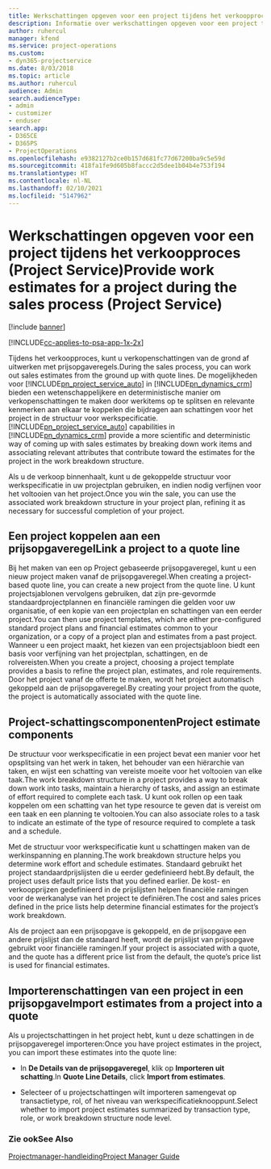 ```yaml
---
title: Werkschattingen opgeven voor een project tijdens het verkoopproces
description: Informatie over werkschattingen opgeven voor een project tijdens het verkoopproces in Project Service
author: ruhercul
manager: kfend
ms.service: project-operations
ms.custom:
- dyn365-projectservice
ms.date: 8/03/2018
ms.topic: article
ms.author: ruhercul
audience: Admin
search.audienceType:
- admin
- customizer
- enduser
search.app:
- D365CE
- D365PS
- ProjectOperations
ms.openlocfilehash: e9382127b2ce0b157d681fc77d67200ba9c5e59d
ms.sourcegitcommit: 418fa1fe9d605b8faccc2d5dee1b04b4e753f194
ms.translationtype: HT
ms.contentlocale: nl-NL
ms.lasthandoff: 02/10/2021
ms.locfileid: "5147962"
---
```

# <a name="provide-work-estimates-for-a-project-during-the-sales-process-project-service"></a><span data-ttu-id="ddc77-103">Werkschattingen opgeven voor een project tijdens het verkoopproces (Project Service)</span><span class="sxs-lookup"><span data-stu-id="ddc77-103">Provide work estimates for a project during the sales process (Project Service)</span></span>

[!include [banner](../includes/psa-now-project-operations.md)]

[!INCLUDE[cc-applies-to-psa-app-1x-2x](../includes/cc-applies-to-psa-app-1x-2x.md)]

<span data-ttu-id="ddc77-104">Tijdens het verkoopproces, kunt u verkopenschattingen van de grond af uitwerken met prijsopgaveregels.</span><span class="sxs-lookup"><span data-stu-id="ddc77-104">During the sales process, you can work out sales estimates from the ground up with quote lines.</span></span> <span data-ttu-id="ddc77-105">De mogelijkheden voor [!INCLUDE[pn_project_service_auto](../includes/pn-project-service-auto.md)] in [!INCLUDE[pn_dynamics_crm](../includes/pn-dynamics-crm.md)] bieden een wetenschappelijkere en deterministische manier om verkopenschattingen te maken door werkitems op te splitsen en relevante kenmerken aan elkaar te koppelen die bijdragen aan schattingen voor het project in de structuur voor werkspecificatie.</span><span class="sxs-lookup"><span data-stu-id="ddc77-105">[!INCLUDE[pn_project_service_auto](../includes/pn-project-service-auto.md)] capabilities in [!INCLUDE[pn_dynamics_crm](../includes/pn-dynamics-crm.md)] provide a more scientific and deterministic way of coming up with sales estimates by breaking down work items and associating relevant attributes that contribute toward the estimates for the project in the work breakdown structure.</span></span>  
  
 <span data-ttu-id="ddc77-106">Als u de verkoop binnenhaalt, kunt u de gekoppelde structuur voor werkspecificatie in uw projectplan gebruiken, en indien nodig verfijnen voor het voltooien van het project.</span><span class="sxs-lookup"><span data-stu-id="ddc77-106">Once you win the sale, you can use the associated work breakdown structure in your project plan, refining it as necessary for successful completion of your project.</span></span>  
  
## <a name="link-a-project-to-a-quote-line"></a><span data-ttu-id="ddc77-107">Een project koppelen aan een prijsopgaveregel</span><span class="sxs-lookup"><span data-stu-id="ddc77-107">Link a project to a quote line</span></span>  
 <span data-ttu-id="ddc77-108">Bij het maken van een op Project gebaseerde prijsopgaveregel, kunt u een nieuw project maken vanaf de prijsopgaveregel.</span><span class="sxs-lookup"><span data-stu-id="ddc77-108">When creating a project-based quote line, you can create a new project from the quote line.</span></span> <span data-ttu-id="ddc77-109">U kunt projectsjablonen vervolgens gebruiken, dat zijn pre-gevormde standaardprojectplannen en financiële ramingen die gelden voor uw organisatie, of een kopie van een projectplan en schattingen van een eerder project.</span><span class="sxs-lookup"><span data-stu-id="ddc77-109">You can then use project templates, which are either pre-configured standard project plans and financial estimates common to your organization, or a copy of a project plan and estimates from a past project.</span></span> <span data-ttu-id="ddc77-110">Wanneer u een project maakt, het kiezen van een projectsjabloon biedt een basis voor verfijning van het projectplan, schattingen, en de rolvereisten.</span><span class="sxs-lookup"><span data-stu-id="ddc77-110">When you create a project, choosing a project template provides a basis to refine the project plan, estimates, and role requirements.</span></span> <span data-ttu-id="ddc77-111">Door het project vanaf de offerte te maken, wordt het project automatisch gekoppeld aan de prijsopgaveregel.</span><span class="sxs-lookup"><span data-stu-id="ddc77-111">By creating your project from the quote, the project is automatically associated with the quote line.</span></span>  
  
## <a name="project-estimate-components"></a><span data-ttu-id="ddc77-112">Project-schattingscomponenten</span><span class="sxs-lookup"><span data-stu-id="ddc77-112">Project estimate components</span></span>  
 <span data-ttu-id="ddc77-113">De structuur voor werkspecificatie in een project bevat een manier voor het opsplitsing van het werk in taken, het behouder van een hiërarchie van taken, en wijst een schatting van vereiste moeite voor het voltooien van elke taak.</span><span class="sxs-lookup"><span data-stu-id="ddc77-113">The work breakdown structure in a project provides a way to break down work into tasks, maintain a hierarchy of tasks, and assign an estimate of effort required to complete each task.</span></span> <span data-ttu-id="ddc77-114">U kunt ook rollen op een taak koppelen om een schatting van het type resource te geven dat is vereist om een taak en een planning te voltooien.</span><span class="sxs-lookup"><span data-stu-id="ddc77-114">You can also associate roles to a task to indicate an estimate of the type of resource required to complete a task and a schedule.</span></span>  
  
 <span data-ttu-id="ddc77-115">Met de structuur voor werkspecificatie kunt u schattingen maken van de werkinspanning en planning.</span><span class="sxs-lookup"><span data-stu-id="ddc77-115">The work breakdown structure helps you determine work effort and schedule estimates.</span></span> <span data-ttu-id="ddc77-116">Standaard gebruikt het project standaardprijslijsten die u eerder gedefinieerd hebt.</span><span class="sxs-lookup"><span data-stu-id="ddc77-116">By default, the project uses default price lists that you defined earlier.</span></span> <span data-ttu-id="ddc77-117">De kost- en verkoopprijzen gedefinieerd in de prijslijsten helpen financiële ramingen voor de werkanalyse van het project te definiëren.</span><span class="sxs-lookup"><span data-stu-id="ddc77-117">The cost and sales prices defined in the price lists help determine financial estimates for the project’s work breakdown.</span></span>  
  
 <span data-ttu-id="ddc77-118">Als de project aan een prijsopgave is gekoppeld, en de prijsopgave een andere prijslijst dan de standaard heeft, wordt de prijslijst van prijsopgave gebruikt voor financiële ramingen.</span><span class="sxs-lookup"><span data-stu-id="ddc77-118">If your project is associated with a quote, and the quote has a different price list from the default, the quote’s price list is used for financial estimates.</span></span>  
  
## <a name="import-estimates-from-a-project-into-a-quote"></a><span data-ttu-id="ddc77-119">Importerenschattingen van een project in een prijsopgave</span><span class="sxs-lookup"><span data-stu-id="ddc77-119">Import estimates from a project into a quote</span></span>  
 <span data-ttu-id="ddc77-120">Als u projectschattingen in het project hebt, kunt u deze schattingen in de prijsopgaveregel importeren:</span><span class="sxs-lookup"><span data-stu-id="ddc77-120">Once you have project estimates in the project, you can import these estimates into the quote line:</span></span>  
  
-   <span data-ttu-id="ddc77-121">In **De Details van de prijsopgaveregel**, klik op **Importeren uit schatting**.</span><span class="sxs-lookup"><span data-stu-id="ddc77-121">In **Quote Line Details**, click **Import from estimates**.</span></span> 

-   <span data-ttu-id="ddc77-122">Selecteer of u projectschattingen wilt importeren samengevat op transactietype, rol, of het niveau van werkspecificatieknooppunt.</span><span class="sxs-lookup"><span data-stu-id="ddc77-122">Select whether to import project estimates summarized by transaction type, role, or work breakdown structure node level.</span></span>  
  
### <a name="see-also"></a><span data-ttu-id="ddc77-123">Zie ook</span><span class="sxs-lookup"><span data-stu-id="ddc77-123">See Also</span></span>  
 [<span data-ttu-id="ddc77-124">Projectmanager-handleiding</span><span class="sxs-lookup"><span data-stu-id="ddc77-124">Project Manager Guide</span></span>](../psa/project-manager-guide.md)
